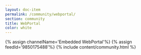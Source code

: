 ```yaml
---
layout: doc-item
permalink: /community/webportal/
section: community
title: WebPortal
color: white
---
```


{% assign channelName='Embedded WebPortal'%}
{% assign feedId='9850175488'%}
{% include content/community.html %}